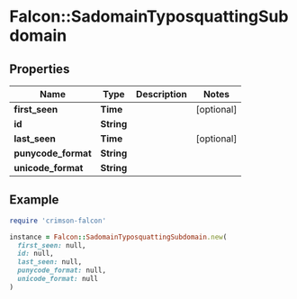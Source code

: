 # Falcon::SadomainTyposquattingSubdomain

## Properties

| Name | Type | Description | Notes |
| ---- | ---- | ----------- | ----- |
| **first_seen** | **Time** |  | [optional] |
| **id** | **String** |  |  |
| **last_seen** | **Time** |  | [optional] |
| **punycode_format** | **String** |  |  |
| **unicode_format** | **String** |  |  |

## Example

```ruby
require 'crimson-falcon'

instance = Falcon::SadomainTyposquattingSubdomain.new(
  first_seen: null,
  id: null,
  last_seen: null,
  punycode_format: null,
  unicode_format: null
)
```

